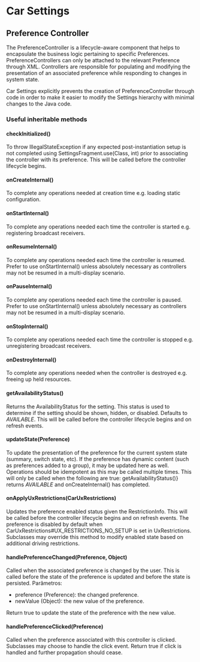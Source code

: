 # Car Settings
## Preference Controller
The PreferenceController is a lifecycle-aware component that helps to encapsulate the business logic pertaining to specific Preferences. PreferenceControllers can only be attached to the relevant Preference through XML. Controllers are responsible for populating and modifying the presentation of an associated preference while responding to changes in system state.

Car Settings explicitly prevents the creation of PreferenceController through code in order to make it easier to modify the Settings hierarchy with minimal changes to the Java code.

### Useful inheritable methods
#### **checkInitialized()**
To throw IllegalStateException if any expected post-instantiation setup is not completed using SettingsFragment.use(Class, int) prior to associating the controller with its preference. This will be called before the controller lifecycle begins.

#### **onCreateInternal()**
To complete any operations needed at creation time e.g. loading static configuration.

#### **onStartInternal()**
To complete any operations needed each time the controller is started e.g. registering broadcast receivers.

#### **onResumeInternal()**
To complete any operations needed each time the controller is resumed. Prefer to use onStartInternal() unless absolutely necessary as controllers may not be resumed in a multi-display scenario.

#### **onPauseInternal()**
To complete any operations needed each time the controller is paused. Prefer to use onStartInternal() unless absolutely necessary as controllers may not be resumed in a multi-display scenario.

#### **onStopInternal()**
To complete any operations needed each time the controller is stopped e.g. unregistering broadcast receivers.
 
#### **onDestroyInternal()**
To complete any operations needed when the controller is destroyed e.g. freeing up held resources.

#### **getAvailabilityStatus()**
Returns the AvailabilityStatus for the setting. This status is used to determine if the setting should be shown, hidden, or disabled. Defaults to *AVAILABLE*. This will be called before the controller lifecycle begins and on refresh events.

#### **updateState(Preference)**
To update the presentation of the preference for the current system state (summary, switch state, etc). If the preference has dynamic content (such as preferences added to a group), it may be updated here as well. Operations should be idempotent as this may be called multiple times. This will only be called when the following are true: getAvailabilityStatus()} returns *AVAILABLE* and onCreateInternal() has completed.

#### **onApplyUxRestrictions(CarUxRestrictions)**
Updates the preference enabled status given the RestrictionInfo. This will be called before the controller lifecycle begins and on refresh events. The preference is disabled by default when  CarUxRestrictions#UX_RESTRICTIONS_NO_SETUP is set in UxRestrictions. Subclasses may override this method to modify enabled state based on additional driving restrictions.

#### **handlePreferenceChanged(Preference, Object)**
Called when the associated preference is changed by the user. This is called before the state of the preference is updated and before the state is persisted. Parâmetros:
- preference (Preference): the changed preference.
- newValue (Object): the new value of the preference.

Return true to update the state of the preference with the new value.

#### **handlePreferenceClicked(Preference)**
Called when the preference associated with this controller is clicked. Subclasses may choose to handle the click event.  Return true if click is handled and further propagation should cease.